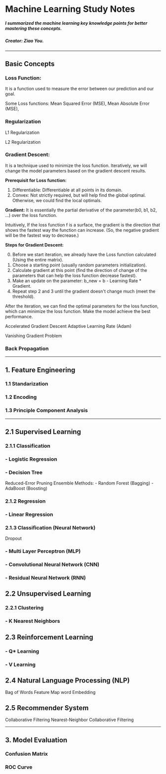 # Machine Learning Study Notes
##### I summarized the machine learning key knowledge points for better mastering these concepts.
##### Creator: Ziao You.
--------------

## Basic Concepts
### Loss Function:
It is a function used to measure the error between our prediction and our goal.

Some Loss functions: Mean Squared Error (MSE), Mean Absolute Error (MSE), 

### Regularization
L1 Regularization

L2 Regularization

### Gradient Descent:
It is a technique used to minimize the loss function. Iteratively, we will change the model parameters based on the gradient descent results.

**Prerequisit for Loss function:**
1. Differentiable: Differentiable at all points in its domain.
2. Convex: Not strictly required, but will help find the global optimal. Otherwise, we could find the local optimals.


**Gradient:** 
It is essentially the partial derivative of the parameter(b0, b1, b2, ...) over
the loss function.

Intuitively, If the loss function f is a surface, the gradient is the direction that shows the fastest 
way the function can increase. (So, the negative gradient will be the fastest way to decrease.)


**Steps for Gradient Descent:**

0. Before we start iteration, we already have the Loss function calculated (Using the entire matrix). 
1. Choose a starting point (usually random parameters initialization).
2. Calculate gradient at this point (find the direction of change of the parameters that can help the loss function decrease fastest).
3. Make an update on the parameter: b_new = b - Learning Rate * Gradient.
4. Repeat step 2 and 3 until the gradient doesn't change much (meet the threshold).

After the iteration, we can find the optimal parameters for the loss function, 
which can minimize the loss function. Make the model achieve the best performance.

Accelerated Gradient Descent
Adaptive Learning Rate (Adam)

Vanishing Gradient Problem


### Back Propagation

--------------

## 1. Feature Engineering
### 1.1 Standarization
### 1.2 Encoding
### 1.3 Principle Component Analysis

--------------


## 2.1 Supervised Learning

### 2.1.1 Classification
### - Logistic Regression
### - Decision Tree
Reduced-Error Pruning
Ensemble Methods: 
    - Random Forest (Bagging)
    - AdaBoost (Boosting)


### 2.1.2 Regression
### - Linear Regression

### 2.1.3 Classification (Neural Network)
Dropout 
### - Multi Layer Perceptron (MLP)
### - Convolutional Neural Network (CNN)
### - Residual Neural Network (RNN)

## 2.2 Unsupervised Learning

### 2.2.1 Clustering
### - K Nearest Neighbors


## 2.3 Reinforcement Learning
### - Q* Learning
### - V Learning

## 2.4 Natural Language Processing (NLP)
Bag of Words Feature Map
word Embedding 

## 2.5 Recommender System
Collaborative Filtering
Nearest-Neighbor Collaborative Filtering

--------------

## 3. Model Evaluation

### Confusion Matrix

### ROC Curve